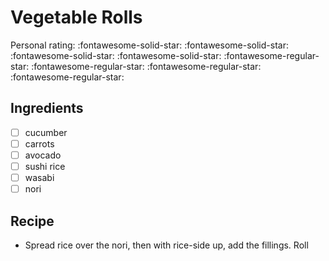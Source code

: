 <!-- Needs Manual Review -->

<!-- Do not modify sections with "AUTO-*". They are updated by make.py -->

# Vegetable Rolls

<!-- rating=1; (User can specify rating on scale of 1-5) -->
<!-- AUTO-UserRating -->
Personal rating: :fontawesome-solid-star: :fontawesome-solid-star: :fontawesome-solid-star: :fontawesome-solid-star: :fontawesome-regular-star: :fontawesome-regular-star: :fontawesome-regular-star: :fontawesome-regular-star:
<!-- /AUTO-UserRating -->

<!-- name_image=None; (User can specify image name) -->
<!-- AUTO-Image -->
<!-- TODO: Capture image -->
<!-- /AUTO-Image -->

## Ingredients

* [ ] cucumber
* [ ] carrots
* [ ] avocado
* [ ] sushi rice
* [ ] wasabi
* [ ] nori

## Recipe

* Spread rice over the nori, then with rice-side up, add the fillings. Roll
